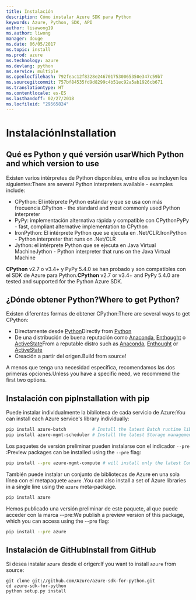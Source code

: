 ```yaml
---
title: Instalación
description: Cómo instalar Azure SDK para Python
keywords: Azure, Python, SDK, API
author: lisawong19
ms.author: liwong
manager: douge
ms.date: 06/05/2017
ms.topic: install
ms.prod: azure
ms.technology: azure
ms.devlang: python
ms.service: multiple
ms.openlocfilehash: 792feac12f8328e2467017530065350e347c59b7
ms.sourcegitcommit: 757bf84535fd9d8299c4b51ec92a5ab1926cb671
ms.translationtype: HT
ms.contentlocale: es-ES
ms.lasthandoff: 02/27/2018
ms.locfileid: "29565824"
---
```

# <a name="installation"></a><span data-ttu-id="5bb34-104">Instalación</span><span class="sxs-lookup"><span data-stu-id="5bb34-104">Installation</span></span>

## <a name="which-python-and-which-version-to-use"></a><span data-ttu-id="5bb34-105">Qué es Python y qué versión usar</span><span class="sxs-lookup"><span data-stu-id="5bb34-105">Which Python and which version to use</span></span>
<span data-ttu-id="5bb34-106">Existen varios intérpretes de Python disponibles, entre ellos se incluyen los siguientes:</span><span class="sxs-lookup"><span data-stu-id="5bb34-106">There are several Python interpreters available - examples include:</span></span>

* <span data-ttu-id="5bb34-107">CPython: El intérprete Python estándar y que se usa con más frecuencia.</span><span class="sxs-lookup"><span data-stu-id="5bb34-107">CPython - the standard and most commonly used Python interpreter</span></span>
* <span data-ttu-id="5bb34-108">PyPy: implementación alternativa rápida y compatible con CPython</span><span class="sxs-lookup"><span data-stu-id="5bb34-108">PyPy - fast, compliant alternative implementation to CPython</span></span>
* <span data-ttu-id="5bb34-109">IronPython: El intérprete Python que se ejecuta en .Net/CLR.</span><span class="sxs-lookup"><span data-stu-id="5bb34-109">IronPython - Python interpreter that runs on .Net/CLR</span></span>
* <span data-ttu-id="5bb34-110">Jython: el intérprete Python que se ejecuta en Java Virtual Machine</span><span class="sxs-lookup"><span data-stu-id="5bb34-110">Jython - Python interpreter that runs on the Java Virtual Machine</span></span>

<span data-ttu-id="5bb34-111">**CPython** v2.7 o v3.4+ y PyPy 5.4.0 se han probado y son compatibles con el SDK de Azure para Python.</span><span class="sxs-lookup"><span data-stu-id="5bb34-111">**CPython** v2.7 or v3.4+ and PyPy 5.4.0 are tested and supported for the Python Azure SDK.</span></span>

## <a name="where-to-get-python"></a><span data-ttu-id="5bb34-112">¿Dónde obtener Python?</span><span class="sxs-lookup"><span data-stu-id="5bb34-112">Where to get Python?</span></span>
<span data-ttu-id="5bb34-113">Existen diferentes formas de obtener CPython:</span><span class="sxs-lookup"><span data-stu-id="5bb34-113">There are several ways to get CPython:</span></span>

* <span data-ttu-id="5bb34-114">Directamente desde [Python](https://www.python.org/)</span><span class="sxs-lookup"><span data-stu-id="5bb34-114">Directly from [Python](https://www.python.org/)</span></span>
* <span data-ttu-id="5bb34-115">De una distribución de buena reputación como [Anaconda](https://www.anaconda.com/), [Enthought](https://www.enthought.com/) o [ActiveState](https://www.activestate.com/)</span><span class="sxs-lookup"><span data-stu-id="5bb34-115">From a reputable distro such as [Anaconda](https://www.anaconda.com/), [Enthought](https://www.enthought.com/) or [ActiveState](https://www.activestate.com/)</span></span>
* <span data-ttu-id="5bb34-116">Creación a partir del origen.</span><span class="sxs-lookup"><span data-stu-id="5bb34-116">Build from source!</span></span>

<span data-ttu-id="5bb34-117">A menos que tenga una necesidad específica, recomendamos las dos primeras opciones.</span><span class="sxs-lookup"><span data-stu-id="5bb34-117">Unless you have a specific need, we recommend the first two options.</span></span>

## <a name="installation-with-pip"></a><span data-ttu-id="5bb34-118">Instalación con pip</span><span class="sxs-lookup"><span data-stu-id="5bb34-118">Installation with pip</span></span>

<span data-ttu-id="5bb34-119">Puede instalar individualmente la biblioteca de cada servicio de Azure:</span><span class="sxs-lookup"><span data-stu-id="5bb34-119">You can install each Azure service's library individually:</span></span>

```bash
pip install azure-batch          # Install the latest Batch runtime library
pip install azure-mgmt-scheduler # Install the latest Storage management library
```

<span data-ttu-id="5bb34-120">Los paquetes de versión preliminar pueden instalarse con el indicador `--pre` :</span><span class="sxs-lookup"><span data-stu-id="5bb34-120">Preview packages can be installed using the `--pre` flag:</span></span>

```bash
pip install --pre azure-mgmt-compute # will install only the latest Compute Management library
```

<span data-ttu-id="5bb34-121">También puede instalar un conjunto de bibliotecas de Azure en una sola línea con el metapaquete `azure` .</span><span class="sxs-lookup"><span data-stu-id="5bb34-121">You can also install a set of Azure libraries in a single line using the `azure` meta-package.</span></span>

```bash
pip install azure
```

<span data-ttu-id="5bb34-122">Hemos publicado una versión preliminar de este paquete, al que puede acceder con la marca --pre:</span><span class="sxs-lookup"><span data-stu-id="5bb34-122">We publish a preview version of this package, which you can access using the --pre flag:</span></span>

```bash
pip install --pre azure
```

## <a name="install-from-github"></a><span data-ttu-id="5bb34-123">Instalación de GitHub</span><span class="sxs-lookup"><span data-stu-id="5bb34-123">Install from GitHub</span></span>

<span data-ttu-id="5bb34-124">Si desea instalar `azure` desde el origen:</span><span class="sxs-lookup"><span data-stu-id="5bb34-124">If you want to install `azure` from source:</span></span>

    git clone git://github.com/Azure/azure-sdk-for-python.git
    cd azure-sdk-for-python
    python setup.py install